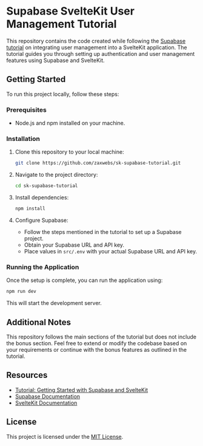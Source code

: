 # Supabase SvelteKit User Management Tutorial

This repository contains the code created while following the [Supabase tutorial](https://supabase.com/docs/guides/getting-started/tutorials/with-sveltekit) on integrating user management into a SvelteKit application. The tutorial guides you through setting up authentication and user management features using Supabase and SvelteKit.

## Getting Started

To run this project locally, follow these steps:

### Prerequisites

- Node.js and npm installed on your machine.

### Installation

1. Clone this repository to your local machine:

   ```bash
   git clone https://github.com/zaxwebs/sk-supabase-tutorial.git
   ```

2. Navigate to the project directory:

   ```bash
   cd sk-supabase-tutorial
   ```

3. Install dependencies:

   ```bash
   npm install
   ```

4. Configure Supabase:

   - Follow the steps mentioned in the tutorial to set up a Supabase project.
   - Obtain your Supabase URL and API key.
   - Place values in `src/.env` with your actual Supabase URL and API key.

### Running the Application

Once the setup is complete, you can run the application using:

```bash
npm run dev
```

This will start the development server.

## Additional Notes

This repository follows the main sections of the tutorial but does not include the bonus section. Feel free to extend or modify the codebase based on your requirements or continue with the bonus features as outlined in the tutorial.

## Resources

- [Tutorial: Getting Started with Supabase and SvelteKit](https://supabase.com/docs/guides/getting-started/tutorials/with-sveltekit)
- [Supabase Documentation](https://supabase.com/docs)
- [SvelteKit Documentation](https://kit.svelte.dev/docs)

## License

This project is licensed under the [MIT License](LICENSE).
